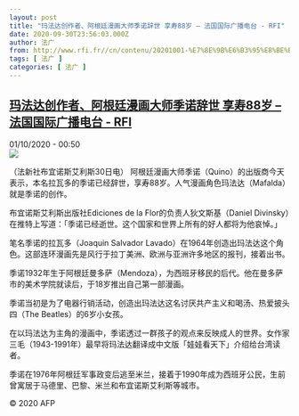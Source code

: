 ```yaml
---
layout: post
title: "玛法达创作者、阿根廷漫画大师季诺辞世 享寿88岁 – 法国国际广播电台 - RFI"
date: 2020-09-30T23:56:03.000Z
author: 法广
from: http://www.rfi.fr//cn/contenu/20201001-%E7%8E%9B%E6%B3%95%E8%BE%BE%E5%88%9B%E4%BD%9C%E8%80%85%E3%80%81%E9%98%BF%E6%A0%B9%E5%BB%B7%E6%BC%AB%E7%94%BB%E5%A4%A7%E5%B8%88%E5%AD%A3%E8%AF%BA%E8%BE%9E%E4%B8%96-%E4%BA%AB%E5%AF%BF88%E5%B2%81
tags: [ 法广 ]
categories: [ 法广 ]
---
```

<!--1601510163000-->
[玛法达创作者、阿根廷漫画大师季诺辞世 享寿88岁 – 法国国际广播电台 - RFI](http://www.rfi.fr//cn/contenu/20201001-%E7%8E%9B%E6%B3%95%E8%BE%BE%E5%88%9B%E4%BD%9C%E8%80%85%E3%80%81%E9%98%BF%E6%A0%B9%E5%BB%B7%E6%BC%AB%E7%94%BB%E5%A4%A7%E5%B8%88%E5%AD%A3%E8%AF%BA%E8%BE%9E%E4%B8%96-%E4%BA%AB%E5%AF%BF88%E5%B2%81)
------

<div>
<div>01/10/2020 - 00:50</div><img src="https://s.rfi.fr/media/display/d3e86352-0370-11eb-9843-005056a98db9/w:310/p:16x9/int0003b.201001065001.jpg"><div class="t-content__body u-clearfix">            <p>（法新社布宜诺斯艾利斯30日电）    阿根廷漫画大师季诺（Quino）的出版商今天表示，本名拉瓦多的季诺已经辞世，享寿88岁。人气漫画角色玛法达（Mafalda）就是季诺的创作。</p><p>    布宜诺斯艾利斯出版社Ediciones de la Flor的负责人狄文斯基（Daniel Divinsky）在推特上写道：「季诺已经逝世。这个国家和世界上所有的好人都将为他哀悼。」</p><p>    笔名季诺的拉瓦多（Joaquin Salvador Lavado）在1964年创造出玛法达这个角色。这部连环漫画先是风行于拉丁美洲、欧洲与亚洲许多地区的报刊，接着出书。</p><p>    季诺1932年生于阿根廷曼多萨（Mendoza），为西班牙移民的后代。他在曼多萨市的美术学院就读后，于18岁推出自己第一部漫画。</p><p>    季诺当初是为了电器行销活动，创造出玛法达这名讨厌共产主义和喝汤、热爱披头四（The Beatles）的6岁小女孩。</p><p>    在以玛法达为主角的漫画中，季诺透过一群孩子的观点来反映成人的世界。女作家三毛（1943-1991年）最早将玛法达翻译成中文版「娃娃看天下」介绍给台湾读者。</p><p>    季诺在1976年阿根廷军事政变后逃至米兰，接着于1990年成为西班牙公民，生前曾寓居于马德里、巴黎、米兰和布宜诺斯艾利斯等城市。</p>            <p class="t-copyright">© 2020 AFP</p>        </div>
</div>

